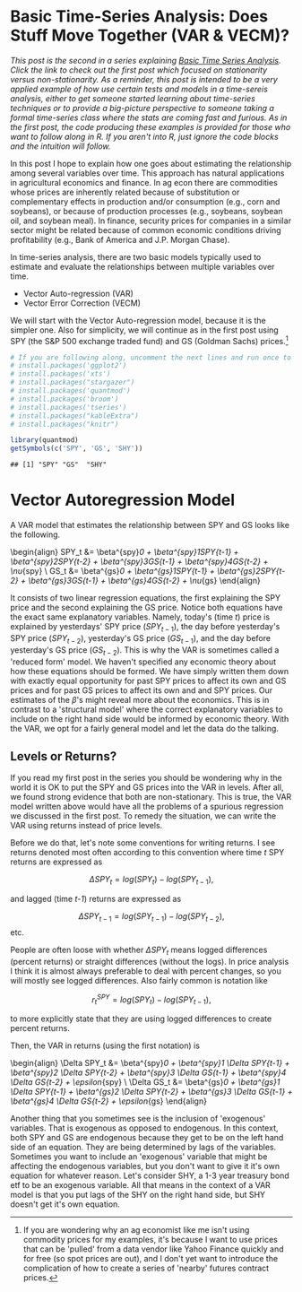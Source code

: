 # Basic Time-Series Analysis: Does Stuff Move Together (VAR & VECM)?




*This post is the second in a series explaining [Basic Time Series Analysis](http://blog.mindymallory.com/2018/01/basic-time-series-analysis-the-game/). Click the link to check out the first post which focused on stationarity versus non-stationarity. As a reminder, this post is intended to be a very applied example of how use certain tests and models in a time-sereis analysis, either to get someone started learning about time-series techniques or to provide a big-picture perspective to someone taking a formal time-series class where the stats are coming fast and furious. As in the first post, the code producing these examples is provided for those who want to follow along in R. If you aren't into R, just ignore the code blocks and the intuition will follow.* 

In this post I hope to explain how one goes about estimating the relationship among several variables over time. This approach has natural applications in agricultural economics and finance. In ag econ there are commodities whose prices are inherently related because of substitution or complementary effects in production and/or consumption (e.g., corn and soybeans), or because of production processes (e.g., soybeans, soybean oil, and soybean meal). In finance, security prices for companies in a similar sector might be related because of common economic conditions driving profitability (e.g., Bank of America and J.P. Morgan Chase). 

In time-series analysis, there are two basic models typically used to estimate and evaluate the relationships between multiple variables over time.

+ Vector Auto-regression (VAR)
+ Vector Error Correction (VECM)

We will start with the Vector Auto-regression model, because it is the simpler one. Also for simplicity, we will continue as in the first post using SPY (the S&P 500 exchange traded fund) and GS (Goldman Sachs) prices.[^whycomm]

[^whycomm]: If you are wondering why an ag economist like me isn't using commodity prices for my examples, it's because I want to use prices that can be 'pulled' from a data vendor like Yahoo Finance quickly and for free (so spot prices are out), and I don't yet want to introduce the complication of how to create a series of 'nearby' futures contract prices. 


```r
# If you are following along, uncomment the next lines and run once to install the required packages 
# install.packages('ggplot2')
# install.packages('xts')
# install.packages("stargazer")
# install.packages('quantmod')
# install.packages('broom')
# install.packages('tseries')
# install.packages("kableExtra")
# install.packages("knitr")

library(quantmod)
getSymbols(c('SPY', 'GS', 'SHY'))
```

```
## [1] "SPY" "GS"  "SHY"
```


# Vector Autoregression Model 

A VAR model that estimates the relationship between SPY and GS looks like the following. 

\begin{align}
SPY_t &= \beta^{spy}_0 + \beta^{spy}_1SPY_{t-1} + \beta^{spy}_2SPY_{t-2} + \beta^{spy}_3GS_{t-1} + \beta^{spy}_4GS_{t-2} + \nu_{spy} \\
GS_t  &= \beta^{gs}_0  + \beta^{gs}_1SPY_{t-1}  + \beta^{gs}_2SPY_{t-2}  + \beta^{gs}_3GS_{t-1}  + \beta^{gs}_4GS_{t-2}  + \nu_{gs} 
\end{align}

It consists of two linear regression equations, the first explaining the SPY price and the second explaining the GS price. Notice both equations have the exact same explanatory variables. Namely, today's (time *t*) price is explained by yesterdays' SPY price $(SPY_{t-1})$, the day before yesterday's SPY price $(SPY_{t-2})$, yesterday's GS price ($GS_{t-1}$), and the day before yesterday's GS price ($GS_{t-2}$). This is why the VAR is sometimes called a 'reduced form' model. We haven't specified any economic theory about how these equations should be formed. We have simply written them down with exactly equal opportunity for past SPY prices to affect its own and GS prices and for past GS prices to affect its own and and SPY prices. Our estimates of the $\beta$'s might reveal more about the economics. This is in contrast to a 'structural model' where the correct explanatory variables to include on the right hand side would be informed by economic theory. With the VAR, we opt for a fairly general model and let the data do the talking. 

## Levels or Returns?

If you read my first post in the series you should be wondering why in the world it is OK to put the SPY and GS prices into the VAR in levels. After all, we found strong evidence that both are non-stationary. This is true, the VAR model written above would have all the problems of a spurious regression we discussed in the first post. To remedy the situation, we can write the VAR using returns instead of price levels. 

Before we do that, let's note some conventions for writing returns. I see returns denoted most often according to this convention where time *t* SPY returns are expressed as

$$\Delta SPY_t = log(SPY_t) - log(SPY_{t-1}),$$ 

and lagged (time *t-1*) returns are expressed as

$$\Delta SPY_{t-1} = log(SPY_{t-1}) - log(SPY_{t-2}),$$ etc.


People are often loose with whether $\Delta SPY_t$ means logged differences (percent returns) or straight differences (without the logs). In price analysis I think it is almost always preferable to deal with percent changes, so you will mostly see logged differences. Also fairly common is notation like

$$r^{SPY}_t = log(SPY_t) - log(SPY_{t-1}),$$

to more explicitly state that they are using logged differences to create percent returns.

Then, the VAR in returns (using the first notation) is

\begin{align}
\Delta SPY_t &= \beta^{spy}_0 + \beta^{spy}_1 \Delta SPY_{t-1} + \beta^{spy}_2 \Delta SPY_{t-2} + \beta^{spy}_3 \Delta GS_{t-1} + \beta^{spy}_4 \Delta GS_{t-2} + \epsilon_{spy} \\
\Delta GS_t  &= \beta^{gs}_0  + \beta^{gs}_1 \Delta SPY_{t-1}  + \beta^{gs}_2 \Delta SPY_{t-2}  + \beta^{gs}_3 \Delta GS_{t-1}  + \beta^{gs}_4 \Delta GS_{t-2}  + \epsilon_{gs} 
\end{align}

Another thing that you sometimes see is the inclusion of 'exogenous' variables. That is exogenous as opposed to endogenous. In this context, both SPY and GS are endogenous because they get to be on the left hand side of an equation. They are being determined by lags of the variables. Sometimes you want to include an 'exogenous' variable that might be affecting the endogenous variables, but you don't want to give it it's own equation for whatever reason. Let's consider SHY, a 1-3 year treasury bond etf to be an exogenous variable. All that means in the context of a VAR model is that you put lags of the SHY on the right hand side, but SHY doesn't get it's own equation. 


































